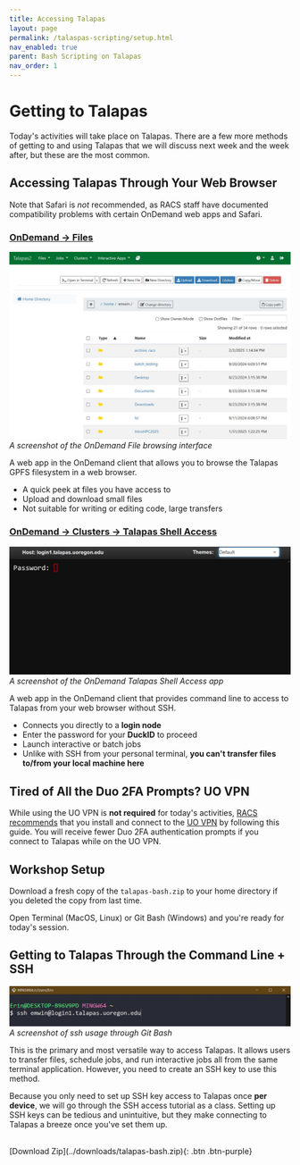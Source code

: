 ```yaml
---
title: Accessing Talapas
layout: page
permalink: /talaspas-scripting/setup.html
nav_enabled: true
parent: Bash Scripting on Talapas
nav_order: 1
---
```

# Getting to Talapas
Today's activities will take place on Talapas. There are a few more methods of getting to and using Talapas that we will discuss next week and the week after, but these are the most common.

## Accessing Talapas Through Your Web Browser
Note that Safari is *not* recommended, as RACS staff have documented compatibility problems with certain OnDemand web apps and Safari.

### [OnDemand -> Files](https://ondemand.talapas.uoregon.edu/pun/sys/dashboard/files)
![screenshot of OnDemand Files](../images/file-browser.JPG) *A screenshot of the OnDemand File browsing interface*

A web app in the OnDemand client that allows you to browse the Talapas GPFS filesystem in a web browser.

- A quick peek at files you have access to
- Upload and download small files
- Not suitable for writing or editing code, large transfers


### [OnDemand -> Clusters -> Talapas Shell Access](https://ondemand.talapas.uoregon.edu/pun/sys/shell/ssh/login1.talapas.uoregon.edu) 
![screenshot of OnDemand Shell](../images/web-shell.JPG) *A screenshot of the OnDemand Talapas Shell Access app*

A web app in the OnDemand client that provides command line to access to Talapas from your web browser without SSH.
- Connects you directly to a **login node**
- Enter the password for your **DuckID** to proceed
- Launch interactive or batch jobs
- Unlike with SSH from your personal terminal, **you can't transfer files to/from your local machine here**

## Tired of All the Duo 2FA Prompts? UO VPN
While using the UO VPN is **not required** for today's activities, [RACS recommends](https://hpcrcf.atlassian.net/wiki/spaces/TW/pages/2755758386/Release+Notes+for+the+new+Talapas2+2024) that you install and connect to the [UO VPN](https://service.uoregon.edu/TDClient/2030/Portal/KB/ArticleDet?ID=31471) by following this guide.
You will receive fewer Duo 2FA authentication prompts if you 
connect to Talapas while on the UO VPN.

## Workshop Setup
Download a fresh copy of the `talapas-bash.zip` to your home directory if you deleted the copy from last time.

Open Terminal (MacOS, Linux) or Git Bash (Windows) and you're ready for today's session.

## Getting to Talapas Through the Command Line + SSH
![screenshot of SSH access in Git Bash](../images/ssh-example.JPG) *A screenshot of ssh usage through Git Bash*

 This is the primary and most versatile way to access Talapas. 
 It allows users to transfer files, schedule jobs, and run interactive jobs all from the same terminal application. However, you need to create an SSH key to use this method.
 
 Because you only need to set up SSH key access to Talapas once **per device**, we will go through the SSH access tutorial as a class. Setting up SSH keys can be tedious and unintuitive, but they make connecting to Talapas a breeze once you've set them up.

<br> 
<span class="fs-5">
[Download Zip](../downloads/talapas-bash.zip){: .btn .btn-purple}
</span>